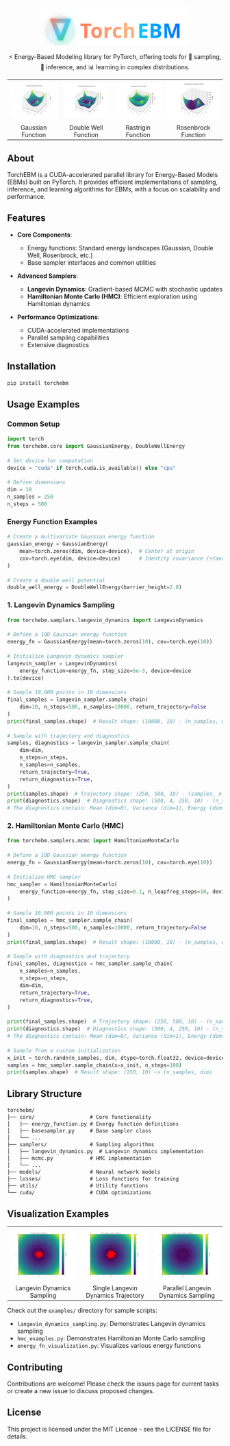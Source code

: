 <p align="center">
  <img src="docs/assets/images/logo_with_text.svg" alt="TorchEBM Logo" width="350">
</p>

<p align="center">⚡ Energy-Based Modeling library for PyTorch, offering tools for 🔬 sampling, 🧠 inference, and 📊 learning in complex distributions.</p>

<table align="center">
  <tr>
    <td><img src="docs/assets/images/e_functions/gaussian.png" alt="Gaussian" width="250"/></td>
    <td><img src="docs/assets/images/e_functions/double_well.png" alt="Double Well" width="250"/></td>
    <td><img src="docs/assets/images/e_functions/rastrigin.png" alt="Rastrigin" width="250"/></td>
    <td><img src="docs/assets/images/e_functions/rosenbrock.png" alt="Rosenbrock" width="250"/></td>
  </tr>
  <tr>
    <td align="center">Gaussian Function</td>
    <td align="center">Double Well Function</td>
    <td align="center">Rastrigin Function</td>
    <td align="center">Rosenbrock Function</td>
  </tr>
</table>

## About

TorchEBM is a CUDA-accelerated parallel library for Energy-Based Models (EBMs) built on PyTorch. It provides efficient 
implementations of sampling, inference, and learning algorithms for EBMs, with a focus on scalability and performance.

## Features

- **Core Components**:
  - Energy functions: Standard energy landscapes (Gaussian, Double Well, Rosenbrock, etc.)
  - Base sampler interfaces and common utilities

- **Advanced Samplers**:
  - **Langevin Dynamics**: Gradient-based MCMC with stochastic updates
  - **Hamiltonian Monte Carlo (HMC)**: Efficient exploration using Hamiltonian dynamics
  
- **Performance Optimizations**:
  - CUDA-accelerated implementations
  - Parallel sampling capabilities
  - Extensive diagnostics

## Installation

```bash
pip install torchebm
```

## Usage Examples

### Common Setup

```python
import torch
from torchebm.core import GaussianEnergy, DoubleWellEnergy

# Set device for computation
device = "cuda" if torch.cuda.is_available() else "cpu"

# Define dimensions
dim = 10
n_samples = 250
n_steps = 500
```

### Energy Function Examples

```python
# Create a multivariate Gaussian energy function
gaussian_energy = GaussianEnergy(
    mean=torch.zeros(dim, device=device),  # Center at origin
    cov=torch.eye(dim, device=device)      # Identity covariance (standard normal)
)

# Create a double well potential
double_well_energy = DoubleWellEnergy(barrier_height=2.0)
```

### 1. Langevin Dynamics Sampling

```python
from torchebm.samplers.langevin_dynamics import LangevinDynamics

# Define a 10D Gaussian energy function
energy_fn = GaussianEnergy(mean=torch.zeros(10), cov=torch.eye(10))

# Initialize Langevin dynamics sampler
langevin_sampler = LangevinDynamics(
    energy_function=energy_fn, step_size=5e-3, device=device
).to(device)

# Sample 10,000 points in 10 dimensions
final_samples = langevin_sampler.sample_chain(
    dim=10, n_steps=500, n_samples=10000, return_trajectory=False
)
print(final_samples.shape)  # Result shape: (10000, 10) - (n_samples, dim)

# Sample with trajectory and diagnostics
samples, diagnostics = langevin_sampler.sample_chain(
    dim=dim,
    n_steps=n_steps,
    n_samples=n_samples,
    return_trajectory=True,
    return_diagnostics=True,
)
print(samples.shape)  # Trajectory shape: (250, 500, 10) - (samples, n_steps, dim)
print(diagnostics.shape)  # Diagnostics shape: (500, 4, 250, 10) - (n_steps, 3, n_samples, dim)
# The diagnostics contain: Mean (dim=0), Variance (dim=1), Energy (dim=2)
```

### 2. Hamiltonian Monte Carlo (HMC)

```python
from torchebm.samplers.mcmc import HamiltonianMonteCarlo

# Define a 10D Gaussian energy function
energy_fn = GaussianEnergy(mean=torch.zeros(10), cov=torch.eye(10))

# Initialize HMC sampler
hmc_sampler = HamiltonianMonteCarlo(
    energy_function=energy_fn, step_size=0.1, n_leapfrog_steps=10, device=device
)

# Sample 10,000 points in 10 dimensions
final_samples = hmc_sampler.sample_chain(
    dim=10, n_steps=500, n_samples=10000, return_trajectory=False
)
print(final_samples.shape)  # Result shape: (10000, 10) - (n_samples, dim)

# Sample with diagnostics and trajectory
final_samples, diagnostics = hmc_sampler.sample_chain(
    n_samples=n_samples,
    n_steps=n_steps,
    dim=dim,
    return_trajectory=True,
    return_diagnostics=True,
)

print(final_samples.shape)  # Trajectory shape: (250, 500, 10) - (n_samples, n_steps, dim)
print(diagnostics.shape)  # Diagnostics shape: (500, 4, 250, 10) - (n_steps, 4, n_samples, dim)
# The diagnostics contain: Mean (dim=0), Variance (dim=1), Energy (dim=2), Acceptance rates (dim=3)

# Sample from a custom initialization
x_init = torch.randn(n_samples, dim, dtype=torch.float32, device=device)
samples = hmc_sampler.sample_chain(x=x_init, n_steps=100)
print(samples.shape)  # Result shape: (250, 10) -> (n_samples, dim)
```

## Library Structure

```
torchebm/
├── core/                  # Core functionality
│   ├── energy_function.py # Energy function definitions
│   ├── basesampler.py     # Base sampler class
│   └── ...
├── samplers/              # Sampling algorithms
│   ├── langevin_dynamics.py  # Langevin dynamics implementation
│   ├── mcmc.py            # HMC implementation
│   └── ...
├── models/                # Neural network models
├── losses/                # Loss functions for training
├── utils/                 # Utility functions
└── cuda/                  # CUDA optimizations
```

## Visualization Examples

<table>
  <tr>
    <td><img src="docs/assets/images/sampling.jpg" alt="Langevin Dynamics Sampling" width="250"/></td>
    <td><img src="docs/assets/images/trajectory.jpg" alt="Single Langevin Dynamics Trajectory" width="250"/></td>
    <td><img src="docs/assets/images/parallel.jpg" alt="Parallel Langevin Dynamics Sampling" width="250"/></td>
  </tr>
  <tr>
    <td align="center">Langevin Dynamics Sampling</td>
    <td align="center">Single Langevin Dynamics Trajectory</td>
    <td align="center">Parallel Langevin Dynamics Sampling</td>
  </tr>
</table>

Check out the `examples/` directory for sample scripts:
- `langevin_dynamics_sampling.py`: Demonstrates Langevin dynamics sampling
- `hmc_examples.py`: Demonstrates Hamiltonian Monte Carlo sampling
- `energy_fn_visualization.py`: Visualizes various energy functions

## Contributing

Contributions are welcome! Please check the issues page for current tasks or create a new issue to discuss proposed changes.

## License

This project is licensed under the MIT License - see the LICENSE file for details.

